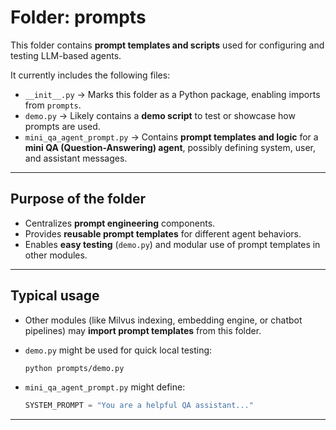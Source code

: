 
#  Folder: prompts

This folder contains **prompt templates and scripts** used for configuring and testing LLM-based agents.

It currently includes the following files:

* `__init__.py` → Marks this folder as a Python package, enabling imports from `prompts`.
* `demo.py` → Likely contains a **demo script** to test or showcase how prompts are used.
* `mini_qa_agent_prompt.py` → Contains **prompt templates and logic** for a **mini QA (Question-Answering) agent**, possibly defining system, user, and assistant messages.

---

##  Purpose of the folder

* Centralizes **prompt engineering** components.
* Provides **reusable prompt templates** for different agent behaviors.
* Enables **easy testing** (`demo.py`) and modular use of prompt templates in other modules.

---

##  Typical usage

* Other modules (like Milvus indexing, embedding engine, or chatbot pipelines) may **import prompt templates** from this folder.
* `demo.py` might be used for quick local testing:

  ```bash
  python prompts/demo.py
  ```
* `mini_qa_agent_prompt.py` might define:

  ```python
  SYSTEM_PROMPT = "You are a helpful QA assistant..."
  ```

---

